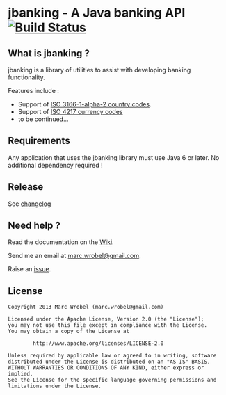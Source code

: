 # jbanking - A Java banking API [![Build Status](https://buildhive.cloudbees.com/job/marcwrobel/job/jbanking/badge/icon)](https://buildhive.cloudbees.com/job/marcwrobel/job/jbanking/)

## What is jbanking ?
jbanking is a library of utilities to assist with developing banking functionality.

Features include :
* Support of [ISO 3166-1-alpha-2 country codes](http://wikipedia.org/wiki/ISO_3166-1_alpha-2).
* Support of [ISO 4217 currency codes](http://wikipedia.org/wiki/ISO_4217)
* to be continued...


## Requirements
Any application that uses the jbanking library must use Java 6 or later. No additional dependency required !


## Release
See [changelog](https://github.com/marcwrobel/jbanking/wiki/Changelog)


## Need help ?
Read the documentation on the [Wiki](https://github.com/marcwrobel/jbanking/wiki).

Send me an email at marc.wrobel@gmail.com.

Raise an [issue](https://github.com/marcwrobel/jbanking/issues?sort=created&direction=desc&state=open).


## License
    Copyright 2013 Marc Wrobel (marc.wrobel@gmail.com)

    Licensed under the Apache License, Version 2.0 (the "License");
    you may not use this file except in compliance with the License.
    You may obtain a copy of the License at

            http://www.apache.org/licenses/LICENSE-2.0

    Unless required by applicable law or agreed to in writing, software
    distributed under the License is distributed on an "AS IS" BASIS,
    WITHOUT WARRANTIES OR CONDITIONS OF ANY KIND, either express or implied.
    See the License for the specific language governing permissions and
    limitations under the License.

